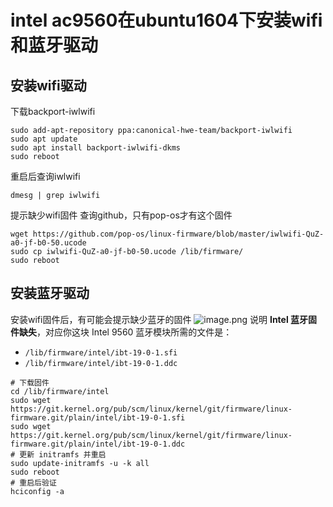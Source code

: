# intel ac9560在ubuntu1604下安装wifi和蓝牙驱动

## 安装wifi驱动

下载backport-iwlwifi

```shell
sudo add-apt-repository ppa:canonical-hwe-team/backport-iwlwifi
sudo apt update
sudo apt install backport-iwlwifi-dkms
sudo reboot
```

重启后查询iwlwifi

```shell
dmesg | grep iwlwifi
```

提示缺少wifi固件
查询github，只有pop-os才有这个固件

```shell
wget https://github.com/pop-os/linux-firmware/blob/master/iwlwifi-QuZ-a0-jf-b0-50.ucode
sudo cp iwlwifi-QuZ-a0-jf-b0-50.ucode /lib/firmware/
sudo reboot
```

## 安装蓝牙驱动

安装wifi固件后，有可能会提示缺少蓝牙的固件
![image.png](https://img-1254407900.cos.ap-shanghai.myqcloud.com/20250724102606.png)
说明 **Intel 蓝牙固件缺失**，对应你这块 Intel 9560 蓝牙模块所需的文件是：

- `/lib/firmware/intel/ibt-19-0-1.sfi`
- `/lib/firmware/intel/ibt-19-0-1.ddc`

```shell
# 下载固件
cd /lib/firmware/intel
sudo wget https://git.kernel.org/pub/scm/linux/kernel/git/firmware/linux-firmware.git/plain/intel/ibt-19-0-1.sfi
sudo wget https://git.kernel.org/pub/scm/linux/kernel/git/firmware/linux-firmware.git/plain/intel/ibt-19-0-1.ddc
# 更新 initramfs 并重启
sudo update-initramfs -u -k all
sudo reboot
# 重启后验证
hciconfig -a
```
